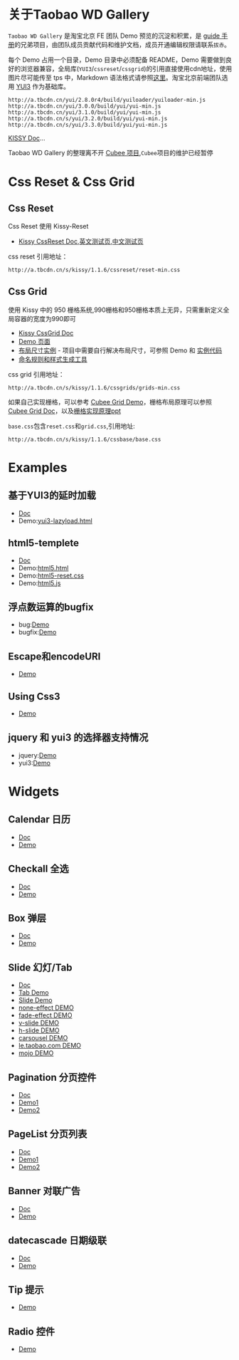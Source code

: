 # 关于Taobao WD Gallery

`Taobao WD Gallery` 是淘宝北京 FE 团队 Demo 预览的沉淀和积累，是 [guide 手册](https://github.com/taobao-wd/guide)的兄弟项目，由团队成员贡献代码和维护文档，成员开通编辑权限请联系`拔赤`。

每个 Demo 占用一个目录，Demo 目录中必须配备 README，Demo 需要做到良好的浏览器兼容，全局库(`YUI3`/`cssreset`/`cssgrid`)的引用直接使用cdn地址，使用图片尽可能传至 tps 中，Markdown 语法格式请参照[这里](http://daringfireball.net/projects/markdown/syntax)。淘宝北京前端团队选用 [YUI3](http://developer.yahoo.com/yui/3/) 作为基础库。

	http://a.tbcdn.cn/yui/2.8.0r4/build/yuiloader/yuiloader-min.js
	http://a.tbcdn.cn/yui/3.0.0/build/yui/yui-min.js
	http://a.tbcdn.cn/yui/3.1.0/build/yui/yui-min.js
	http://a.tbcdn.cn/s/yui/3.2.0/build/yui/yui-min.js
	http://a.tbcdn.cn/s/yui/3.3.0/build/yui/yui-min.js

[KISSY Doc](http://docs.kissyui.com/)...

Taobao WD Gallery 的整理离不开 [Cubee 项目](http://cubee.github.com/doc/),`Cubee`项目的维护已经暂停

# Css Reset & Css Grid

## Css Reset 

Css Reset 使用 Kissy-Reset

- [Kissy CssReset Doc](http://docs.kissyui.com/kissy/docs/cssreset/index.html),[英文测试页](http://kissyteam.github.com/kissy/src/cssreset/test.html),[中文测试页](http://kissyteam.github.com/kissy/src/cssreset/test-post.html)

css reset 引用地址：

	http://a.tbcdn.cn/s/kissy/1.1.6/cssreset/reset-min.css

## Css Grid 

使用 Kissy 中的 950 栅格系统,990栅格和950栅格本质上无异，只需重新定义全局容器的宽度为990即可

- [Kissy CssGrid Doc](http://docs.kissyui.com/kissy/docs/cssgrids/index.html)
- [Demo 页面](http://kissyteam.github.com/kissy/src/cssgrids/grids-taobao.html)
- [布局尺寸实例](http://docs.kissyui.com/kissy/src/cssgrids/grids-taobao.css) - 项目中需要自行解决布局尺寸，可参照 Demo 和 [实例代码](https://gist.github.com/784105)
- [命名规则和样式生成工具](http://kissyteam.github.com/kissy/src/cssgrids/css-generator.html)

css grid 引用地址：

	http://a.tbcdn.cn/s/kissy/1.1.6/cssgrids/grids-min.css

如果自己实现栅格，可以参考 [Cubee Grid Demo](http://cubee.github.com/src/css/demo/grid.html)，栅格布局原理可以参照 [Cubee Grid Doc](http://cubee.github.com/doc/start.html#cssgrid)，以及[栅格实现原理ppt](http://www.slideshare.net/lijing00333/ss-5023289)

`base.css`包含`reset.css`和`grid.css`,引用地址:

	http://a.tbcdn.cn/s/kissy/1.1.6/cssbase/base.css

# Examples

## 基于YUI3的延时加载
- [Doc](https://github.com/taobao-wd/taobao-wd.github.com/blob/master/yui3-lazyload/README.markdown)
- Demo:[yui3-lazyload.html](http://taobao-wd.github.com/yui3-lazyload/demo.html)

## html5-templete
- [Doc](https://github.com/taobao-wd/taobao-wd.github.com/blob/master/html5-templete/README.markdown)
- Demo:[html5.html](http://taobao-wd.github.com/html5-templete/html5.html)
- Demo:[html5-reset.css](http://taobao-wd.github.com/html5-templete/html5-reset.css)
- Demo:[html5.js](http://taobao-wd.github.com/html5-templete/html5.js)

## 浮点数运算的bugfix
- bug:[Demo](http://taobao-wd.github.com/js-float/js_float_1.html)
- bugfix:[Demo](http://taobao-wd.github.com/js-float/js_float_2.html)

## Escape和encodeURI
- [Demo](http://taobao-wd.github.com/escape_and_encodeURI/escape_and_encodeURIComponent_test.html)

## Using Css3
- [Demo](http://cubee.github.com/example/using-css3.html)

## jquery 和 yui3 的选择器支持情况
- jquery:[Demo](http://tbexample.googlecode.com/svn/trunk/selector/jquery_selector/Selectors.htm)
- yui3:[Demo](http://taobao-wd.github.com/selector/yui-selector.html)

# Widgets

## Calendar 日历
- [Doc](https://github.com/taobao-wd/taobao-wd.github.com/blob/master/Calendar/README.markdown)
- [Demo](http://taobao-wd.github.com/calendar/demo/calendar.html)

## Checkall 全选
- [Doc](https://github.com/taobao-wd/taobao-wd.github.com/blob/master/checkall/README.markdown)
- [Demo](http://taobao-wd.github.com/checkall/demo/demo.html)

## Box 弹层
- [Doc](https://github.com/taobao-wd/taobao-wd.github.com/blob/master/box/README.markdown)
- [Demo](http://taobao-wd.github.com/box/demo/demo-box.html)

## Slide 幻灯/Tab
- [Doc](https://github.com/taobao-wd/taobao-wd.github.com/blob/master/slide/README.markdown)
- [Tab Demo](http://taobao-wd.github.com/slide/demo/tab.html)
- [Slide Demo](http://taobao-wd.github.com/slide/demo/slide.html)
- [none-effect DEMO](http://taobao-wd.github.com/slide/demo/tb-slide-none.html)
- [fade-effect DEMO](http://taobao-wd.github.com/slide/demo/tb-slide-fade.html)
- [v-slide DEMO](http://taobao-wd.github.com/slide/demo/tb-slide-v-scroll.html)
- [h-slide DEMO](http://taobao-wd.github.com/slide/demo/tb-slide-scroll.html)
- [carsousel DEMO](http://taobao-wd.github.com/slide/demo/tb-carousel.html)
- [le.taobao.com DEMO](http://taobao-wd.github.com/slide/demo/le.taobao.com.html)
- [mojo DEMO](http://taobao-wd.github.com/slide/demo/mojo-slide.html)

## Pagination 分页控件
- [Doc](https://github.com/taobao-wd/taobao-wd.github.com/blob/masterpagination/README.markdown)
- [Demo1](http://taobao-wd.github.com/pagination/demo/pagination.html)
- [Demo2](http://taobao-wd.github.com/pagination2/demo/pagination.html)

## PageList 分页列表
- [Doc](https://github.com/taobao-wd/taobao-wd.github.com/blob/master/simple-page/README.markdown)
- [Demo1](http://taobao-wd.github.com/simple-page/demo/demo.html)
- [Demo2](http://taobao-wd.github.com/simple-page/demo/demo2.html)

## Banner 对联广告
- [Doc](https://github.com/taobao-wd/taobao-wd.github.com/blob/master/banner/README.markdown)
- [Demo](http://taobao-wd.github.com/banner/demo/demo.html)

## datecascade 日期级联
- [Doc](https://github.com/taobao-wd/taobao-wd.github.com/blob/master/datecascade/README.markdown)
- [Demo](http://taobao-wd.github.com/datecascade/demo/index.html)

## Tip 提示
- [Demo](http://taobao-wd.github.com/tip/demo/tip.html)

## Radio 控件
- [Demo](http://taobao-wd.github.com/radio/radio.html)


